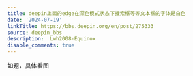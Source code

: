 ```yaml
---
title: deepin上面的edge在深色模式状态下搜索框等等文本框的字体是白色
date: '2024-07-19'
linkTitle: https://bbs.deepin.org/en/post/275333
source: deepin_bbs
description:  Lwh2008-Equinox 
disable_comments: true
---
```

如题，具体看图
